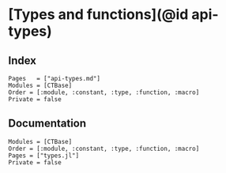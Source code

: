 # [Types and functions](@id api-types)

## Index

```@index
Pages   = ["api-types.md"]
Modules = [CTBase]
Order = [:module, :constant, :type, :function, :macro]
Private = false
```

## Documentation

```@autodocs
Modules = [CTBase]
Order = [:module, :constant, :type, :function, :macro]
Pages = ["types.jl"]
Private = false
```
